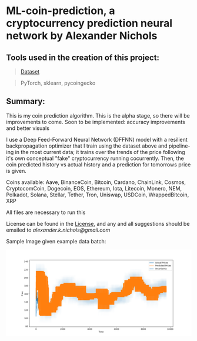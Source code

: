 # ML-coin-prediction, a cryptocurrency prediction neural network by Alexander Nichols

## Tools used in the creation of this project:

> [Dataset](https://www.kaggle.com/datasets/sudalairajkumar/cryptocurrencypricehistory)
 
> PyTorch, sklearn, pycoingecko

## Summary:

This is my coin prediction algorithm. This is the alpha stage, so there will be improvements to come. Soon to be implemented: accuracy improvements and better visuals

I use a Deep Feed-Forward Neural Network (DFFNN) model with a resilient backpropagation optimizer that I train using the dataset above and pipeline-ing in the most current data; it trains over the trends of the price following it's own conceptual "fake" cryptocurrency running cocurrently. Then, the coin predicted history vs actual history and a prediction for tomorrows price is given.

Coins available: Aave, BinanceCoin, Bitcoin, Cardano, ChainLink, Cosmos, CryptocomCoin, Dogecoin, EOS, Ethereum, Iota, Litecoin, Monero, NEM, Polkadot, Solana, Stellar, Tether, Tron, Uniswap, USDCoin, WrappedBitcoin, XRP

All files are necessary to run this

License can be found in the [License](LICENSE), and any and all suggestions should be emailed to _alexander.k.nichols@gmail.com_

Sample Image given example data batch:

![Sample Image](./images/sampleimage.png)